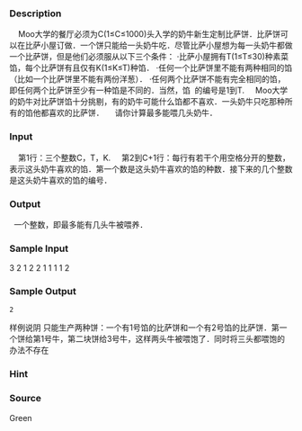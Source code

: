 
### Description
    Moo大学的餐厅必须为C(1≤C≤1000)头入学的奶牛新生定制比萨饼．比萨饼可以在比萨小屋订做．一个饼只能给一头奶牛吃．尽管比萨小屋想为每一头奶牛都做一个比萨饼，但是他们必须服从以下三个条件：
·比萨小屋拥有T(1≤T≤30)种素菜馅，每个比萨饼有且仅有K(1≤K≤T)种馅．
·任何一个比萨饼里不能有两种相同的馅（比如一个比萨饼里不能有两份洋葱）．
·任何两个比萨饼不能有完全相同的馅，即任何两个比萨饼至少有一种馅是不同的．当然，馅  的编号是1到T.
    Moo大学的奶牛对比萨饼馅十分挑剔，有的奶牛可能什么馅都不喜欢．一头奶牛只吃那种所有的馅他都喜欢的比萨饼．
    请你计算最多能喂几头奶牛．

### Input
    第1行：三个整数C，T，K.
    第2到C+1行：每行有若干个用空格分开的整数，表示这头奶牛喜欢的馅．第一个数是这头奶牛喜欢的馅的种数．接下来的几个整数是这头奶牛喜欢的馅的编号．

### Output
 
一个整数，即最多能有几头牛被喂养．
 
 

### Sample Input
3 2 1
2 2 1
1 1
1 2
### Sample Output
    2
样例说阴
    只能生产两种饼：一个有1号馅的比萨饼和一个有2号馅的比萨饼．第一个饼给第1号牛，第二块饼给3号牛，这样两头牛被喂饱了．同时将三头都喂饱的办法不存在

### Hint

### Source
Green